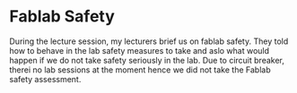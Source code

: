 # Fablab Safety
During the lecture session, my lecturers brief us on fablab safety. They told how to behave in the lab safety measures to take and aslo what would happen if we do not take safety seriously in the lab. Due to circuit breaker, therei no lab sessions at the moment hence we did not take the Fablab safety assessment.
